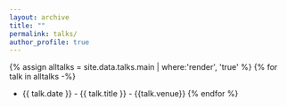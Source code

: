 ```yaml
---
layout: archive
title: ""
permalink: talks/
author_profile: true
---
```


{% assign alltalks = site.data.talks.main | where:'render', 'true' %}
{% for talk in alltalks -%}
- {{ talk.date }} - {{ talk.title }} - {{talk.venue}}
{% endfor %}
